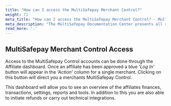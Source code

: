 ```yaml
---
title: "How can I access the MultiSafepay Merchant Control?"
weight: 71
meta_title: "How can I access the MultiSafepay Merchant Control? - MultiSafepay Docs"
meta_description: "The MultiSafepay Documentation Center presents all relevant information about our Plugins and API. You can also find support pages for payment methods, tools and general questions as well as the contact details of our Support and Integration Teams."
read_more: '.'
---
```


## MultiSafepay Merchant Control Access

Access to the MultiSafepay Control accounts can be done through the Affiliate dashboard. Once an affiliate has been approved a blue _‘Log In’_ button will appear in the _‘Action’_ column for a single merchant. Clicking on this button will direct you a merchants MultiSafepay Control.

This dashboard will allow you to see an overview of the affiliates finances, transactions, settings, reports and tools. In addition to this you are also able to initiate refunds or carry out technical integrations.
